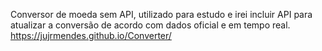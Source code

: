 Conversor de moeda sem API, utilizado para estudo e irei incluir API para atualizar a conversão de acordo com dados oficial e em tempo real.
https://jujrmendes.github.io/Converter/
